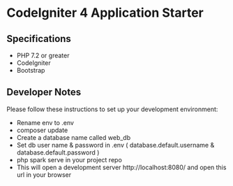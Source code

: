 # CodeIgniter 4 Application Starter

## Specifications

- PHP 7.2 or greater
- CodeIgniter
- Bootstrap

## Developer Notes

Please follow these instructions to set up your development environment:

- Rename env to .env
- composer update
- Create a database name called web_db
- Set db user name & password in .env ( database.default.username & database.default.password )
- php spark serve in your project repo
- This will open a development server http://localhost:8080/ and open this url in your browser
